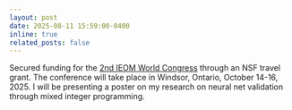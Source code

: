 ```yaml
---
layout: post
date: 2025-08-11 15:59:00-0400
inline: true
related_posts: false
---
```


Secured funding for the [2nd IEOM World Congress](https://ieomsociety.org/canada2025/) through an NSF travel grant. The conference will take place in Windsor, Ontario, October 14-16, 2025. I will be presenting a poster on my research on neural net validation through mixed integer programming.
